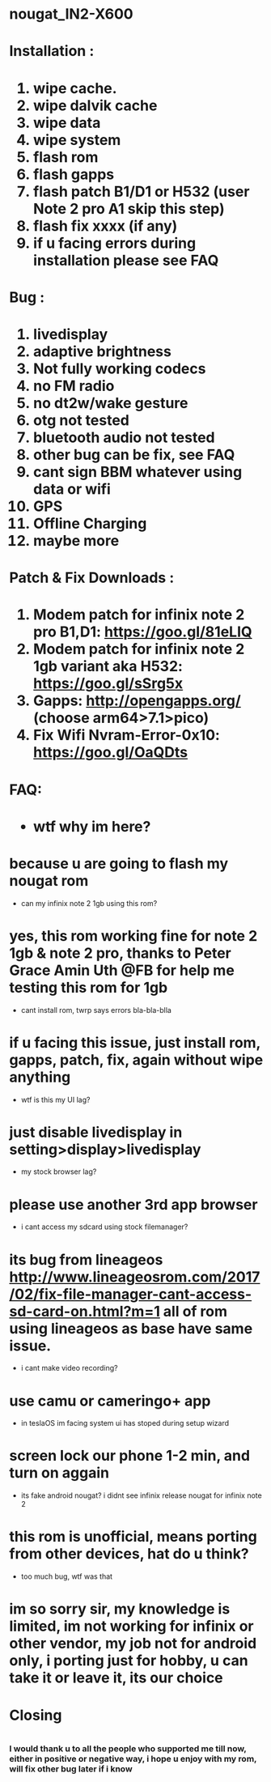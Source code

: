 # nougat_IN2-X600
<h1>Installation :<h1>

1) wipe cache.
2) wipe dalvik cache
3) wipe data	
4) wipe system
5) flash rom
6) flash gapps
7) flash patch B1/D1 or H532 (user Note 2 pro A1 skip this step)
8) flash fix xxxx (if any)
9) if u facing errors during installation please see FAQ
  
  
  
<h1>Bug :<h1>

1) livedisplay
2) adaptive brightness
3) Not fully working codecs
4) no FM radio
5) no dt2w/wake gesture
6) otg not tested
7) bluetooth audio not tested
8) other bug can be fix, see FAQ
9) cant sign BBM whatever using data or wifi
10) GPS
11) Offline Charging
12) maybe more
  
  
  <h1>Patch & Fix Downloads :<h1>
  
  1) Modem patch for infinix note 2 pro B1,D1: https://goo.gl/81eLIQ
  2) Modem patch for infinix note 2 1gb variant aka H532: https://goo.gl/sSrg5x
  3) Gapps: http://opengapps.org/ (choose arm64>7.1>pico)
  4) Fix Wifi Nvram-Error-0x10: https://goo.gl/OaQDts
  

<h1>FAQ:<h1>

 * wtf why im here?
 # because u are going to flash my nougat rom
 
 * can my infinix note 2 1gb using this rom?
 # yes, this rom working fine for note 2 1gb & note 2 pro, thanks to Peter Grace Amin Uth @FB for help me testing this rom for 1gb
 
 * cant install rom, twrp says errors bla-bla-blla
 # if u facing this issue, just install rom, gapps, patch, fix, again without wipe anything
 
 * wtf is this my UI lag?
 # just disable livedisplay in setting>display>livedisplay
 
 * my stock browser lag?
 # please use another 3rd app browser
 
 * i cant access my sdcard using stock filemanager?
 # its bug from lineageos http://www.lineageosrom.com/2017/02/fix-file-manager-cant-access-sd-card-on.html?m=1 all of rom using lineageos as base have same issue.
 
 * i cant make video recording?
 # use camu or cameringo+ app
 
 * in teslaOS im facing system ui has stoped during setup wizard
 # screen lock our phone 1-2 min, and turn on aggain
 
 * its fake android nougat? i didnt see infinix release nougat for infinix note 2
 # this rom is unofficial, means porting from other devices, hat do u think?
 
 * too much bug, wtf was that
 # im so sorry sir, my knowledge is limited, im not working for infinix or other vendor, my job not for android only, i porting just for hobby, u can take it or leave it, its our choice 
 
 
 
 <h1>Closing<h1>
 
 <h3>I would thank u to all the people who supported me till now, either in positive or negative way, i hope u enjoy with my rom, will fix other bug later if i know<h3>
